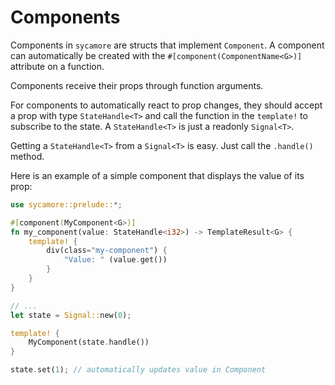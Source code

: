 # Components

Components in `sycamore` are structs that implement `Component`. A component can automatically be
created with the `#[component(ComponentName<G>)]` attribute on a function.

Components receive their props through function arguments.

For components to automatically react to prop changes, they should accept a prop with type `StateHandle<T>` and call the function in the `template!` to subscribe to the state.
A `StateHandle<T>` is just a readonly `Signal<T>`.

Getting a `StateHandle<T>` from a `Signal<T>` is easy. Just call the `.handle()` method.

Here is an example of a simple component that displays the value of its prop:

```rust
use sycamore::prelude::*;

#[component(MyComponent<G>)]
fn my_component(value: StateHandle<i32>) -> TemplateResult<G> {
    template! {
        div(class="my-component") {
            "Value: " (value.get())
        }
    }
}

// ...
let state = Signal::new(0);

template! {
    MyComponent(state.handle())
}

state.set(1); // automatically updates value in Component
```
